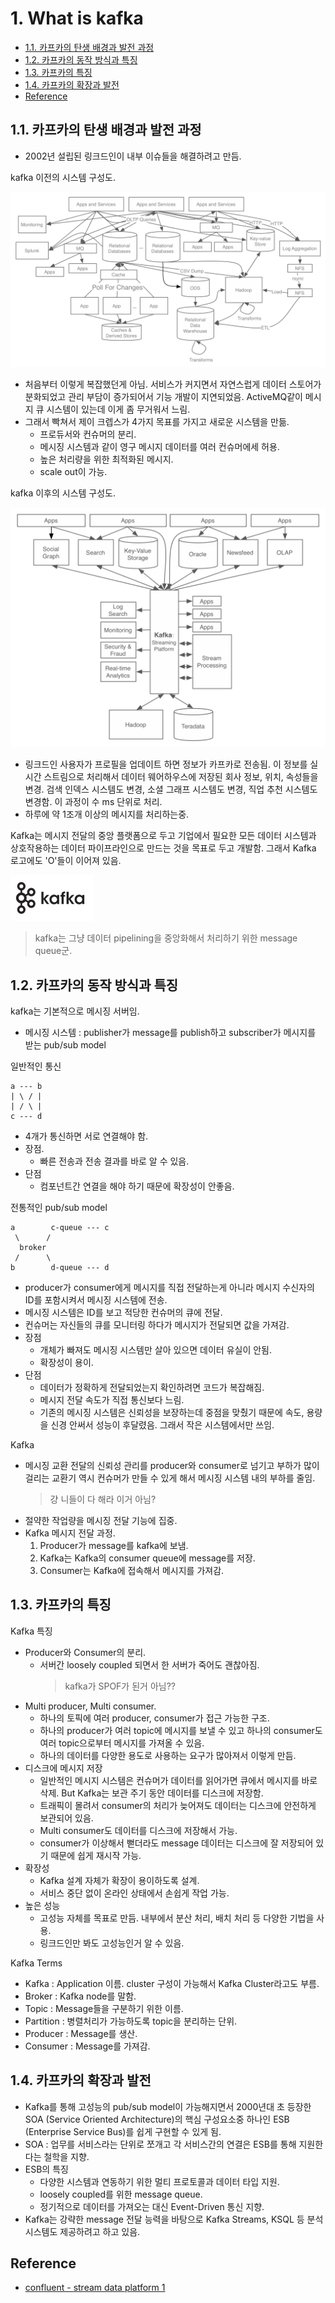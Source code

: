 # 1. What is kafka

- [1.1. 카프카의 탄생 배경과 발전 과정](#11-카프카의-탄생-배경과-발전-과정)
- [1.2. 카프카의 동작 방식과 특징](#12-카프카의-동작-방식과-특징)
- [1.3. 카프카의 특징](#13-카프카의-특징)
- [1.4. 카프카의 확장과 발전](#14-카프카의-확장과-발전)
- [Reference](#reference)

## 1.1. 카프카의 탄생 배경과 발전 과정

- 2002년 설립된 링크드인이 내부 이슈들을 해결하려고 만듬.

kafka 이전의 시스템 구성도.

![linkedin-before-kafka](./img/linkedin-before-kafka.png)

- 처음부터 이렇게 복잡했던게 아님. 서비스가 커지면서 자연스럽게 데이터 스토어가 분화되었고 관리 부담이 증가되어서 기능 개발이 지연되었음. ActiveMQ같이 메시지 큐 시스템이 있는데 이게 좀 무거워서 느림.
- 그래서 빡쳐서 제이 크렙스가 4가지 목표를 가지고 새로운 시스템을 만듦.
  - 프로듀서와 컨슈머의 분리.
  - 메시징 시스템과 같이 영구 메시지 데이터를 여러 컨슈머에세 허용.
  - 높은 처리량을 위한 최적화된 메시지.
  - scale out이 가능.

kafka 이후의 시스템 구성도.

![linkedin-after-kafka](./img/linkedin-after-kafka.png)

- 링크드인 사용자가 프로필을 업데이트 하면 정보가 카프카로 전송됨. 이 정보를 실시간 스트림으로 처리해서 데이터 웨어하우스에 저장된 회사 정보, 위치, 속성들을 변경. 검색 인덱스 시스템도 변경, 소셜 그래프 시스템도 변경, 직업 추천 시스템도 변경함. 이 과정이 수 ms 단위로 처리.
- 하루에 약 1조개 이상의 메시지를 처리하는중.

Kafka는 메시지 전달의 중앙 플랫폼으로 두고 기업에서 필요한 모든 데이터 시스템과 상호작용하는 데이터 파이프라인으로 만드는 것을 목표로 두고 개발함. 그래서 Kafka 로고에도 'O'들이 이어져 있음.

![kafka-logo](./img/kafka-logo.png)

> kafka는 그냥 데이터 pipelining을 중앙화해서 처리하기 위한 message queue군.

## 1.2. 카프카의 동작 방식과 특징

kafka는 기본적으로 메시징 서버임.

- 메시징 시스템 : publisher가 message를 publish하고 subscriber가 메시지를 받는 pub/sub model

일반적인 통신

```text
a --- b
| \ / |
| / \ |
c --- d
```

- 4개가 통신하면 서로 연결해야 함.
- 장점.
  - 빠른 전송과 전송 결과를 바로 알 수 있음.
- 단점
  - 컴포넌트간 연결을 해야 하기 때문에 확장성이 안좋음.

전통적인 pub/sub model

```text
a        c-queue --- c
 \      /
  broker
 /      \
b        d-queue --- d
```

- producer가 consumer에게 메시지를 직접 전달하는게 아니라 메시지 수신자의 ID를 포함시켜서 메시징 시스템에 전송.
- 메시징 시스템은 ID를 보고 적당한 컨슈머의 큐에 전달.
- 컨슈머는 자신들의 큐를 모니터링 하다가 메시지가 전달되면 값을 가져감.
- 장점
  - 개체가 빠져도 메시징 시스템만 살아 있으면 데이터 유실이 안됨.
  - 확장성이 용이.
- 단점
  - 데이터가 정확하게 전달되었는지 확인하려면 코드가 복잡해짐.
  - 메시지 전달 속도가 직접 통신보다 느림.
  - 기존의 메시징 시스템은 신뢰성을 보장하는데 중점을 맞췄기 때문에 속도, 용량을 신경 안써서 성능이 후달렸음. 그래서 작은 시스템에서만 쓰임.

Kafka

- 메시징 교환 전달의 신뢰성 관리를 producer와 consumer로 넘기고 부하가 많이 걸리는 교환기 역시 컨슈머가 만들 수 있게 해서 메시징 시스템 내의 부하를 줄임.
  > 걍 니들이 다 해라 이거 아님?
- 절약한 작업량을 메시징 전달 기능에 집중.
- Kafka 메시지 전달 과정.
  1. Producer가 message를 kafka에 보냄.
  2. Kafka는 Kafka의 consumer queue에 message를 저장.
  3. Consumer는 Kafka에 접속해서 메시지를 가져감.

## 1.3. 카프카의 특징

Kafka 특징

- Producer와 Consumer의 분리.
  - 서버간 loosely coupled 되면서 한 서버가 죽어도 괜찮아짐.
    > kafka가 SPOF가 된거 아님??
- Multi producer, Multi consumer.
  - 하나의 토픽에 여러 producer, consumer가 접근 가능한 구조.
  - 하나의 producer가 여러 topic에 메시지를 보낼 수 있고 하나의 consumer도 여러 topic으로부터 메시지를 가져올 수 있음.
  - 하나의 데이터를 다양한 용도로 사용하는 요구가 많아져서 이렇게 만듬.
- 디스크에 메시지 저장
  - 일반적인 메시지 시스템은 컨슈머가 데이터를 읽어가면 큐에서 메시지를 바로 삭제. But Kafka는 보관 주기 동안 데이터를 디스크에 저장함.
  - 트래픽이 몰려서 consumer의 처리가 늦어져도 데이터는 디스크에 안전하게 보관되어 있음.
  - Multi consumer도 데이터를 디스크에 저장해서 가능.
  - consumer가 이상해서 뻗더라도 message 데이터는 디스크에 잘 저장되어 있기 때문에 쉽게 재시작 가능.
- 확장성
  - Kafka 설계 자체가 확장이 용이하도록 설계.
  - 서비스 중단 없이 온라인 상태에서 손쉽게 작업 가능.
- 높은 성능
  - 고성능 자체를 목표로 만듬. 내부에서 분산 처리, 배치 처리 등 다양한 기법을 사용.
  - 링크드인만 봐도 고성능인거 알 수 있음.

Kafka Terms

- Kafka : Application 이름. cluster 구성이 가능해서 Kafka Cluster라고도 부름.
- Broker : Kafka node를 말함.
- Topic : Message들을 구분하기 위한 이름.
- Partition : 병렬처리가 가능하도록 topic을 분리하는 단위.
- Producer : Message를 생산.
- Consumer : Message를 가져감.

## 1.4. 카프카의 확장과 발전

- Kafka를 통해 고성능의 pub/sub model이 가능해지면서 2000년대 초 등장한 SOA (Service Oriented Architecture)의 핵심 구성요소중 하나인 ESB (Enterprise Service Bus)를 쉽게 구현할 수 있게 됨.
- SOA : 업무를 서비스라는 단위로 쪼개고 각 서비스간의 연결은 ESB를 통해 지원한다는 철학을 지향.
- ESB의 특징
  - 다양한 시스템과 연동하기 위한 멀티 프로토콜과 데이터 타입 지원.
  - loosely coupled를 위한 message queue.
  - 정기적으로 데이터를 가져오는 대신 Event-Driven 통신 지향.
- Kafka는 강략한 message 전달 능력을 바탕으로 Kafka Streams, KSQL 등 분석 시스템도 제공하려고 하고 있음.

## Reference

- [confluent - stream data platform 1](https://www.confluent.io/blog/event-streaming-platform-1/)